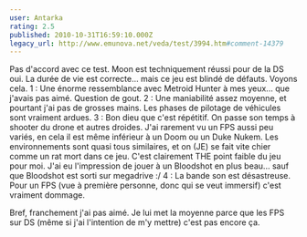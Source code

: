 ```yaml
---
user: Antarka
rating: 2.5
published: 2010-10-31T16:59:10.000Z
legacy_url: http://www.emunova.net/veda/test/3994.htm#comment-14379
---
```

Pas d'accord avec ce test.
Moon est techniquement réussi pour de la DS oui. La durée de vie est correcte... mais ce jeu est blindé de défauts. Voyons cela.
1 : Une énorme ressemblance avec Metroid Hunter à mes yeux... que j'avais pas aimé. Question de gout.
2 : Une maniabilité assez moyenne, et pourtant j'ai pas de grosses mains. Les phases de pilotage de véhicules sont vraiment ardues.
3 : Bon dieu que c'est répétitif. On passe son temps à shooter du drone et autres droides. J'ai rarement vu un FPS aussi peu variés, en cela il est même inférieur à un Doom ou un Duke Nukem. Les environnements sont quasi tous similaires, et on (JE) se fait vite chier comme un rat mort dans ce jeu. C'est clairement THE point faible du jeu pour moi. J'ai eu l'impression de jouer à un Bloodshot en plus beau... sauf que Bloodshot est sorti sur megadrive :/
4 : La bande son est désastreuse. Pour un FPS (vue à première personne, donc qui se veut immersif) c'est vraiment dommage.
 
Bref, franchement j'ai pas aimé. Je lui met la moyenne parce que les FPS sur DS (même si j'ai l'intention de m'y mettre) c'est pas encore ça.